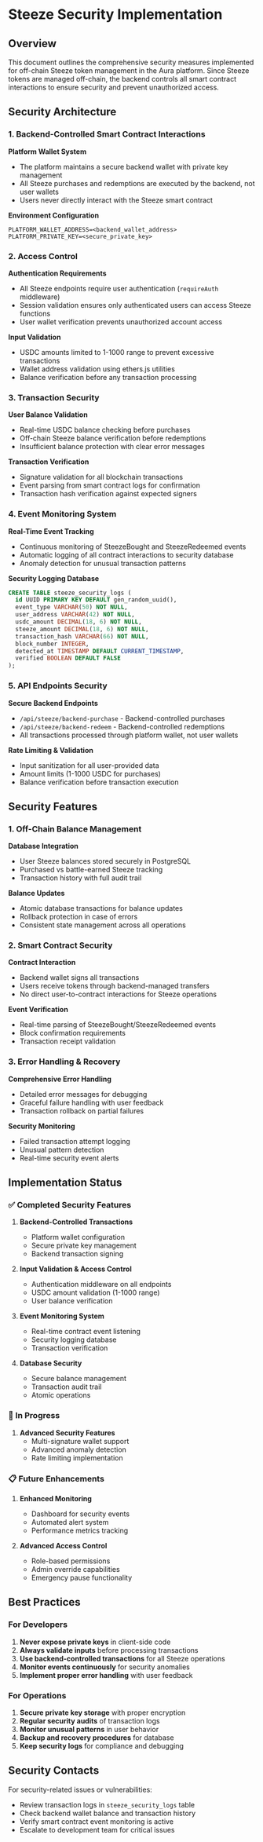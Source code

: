 # Steeze Security Implementation

## Overview

This document outlines the comprehensive security measures implemented for off-chain Steeze token management in the Aura platform. Since Steeze tokens are managed off-chain, the backend controls all smart contract interactions to ensure security and prevent unauthorized access.

## Security Architecture

### 1. Backend-Controlled Smart Contract Interactions

**Platform Wallet System**
- The platform maintains a secure backend wallet with private key management
- All Steeze purchases and redemptions are executed by the backend, not user wallets
- Users never directly interact with the Steeze smart contract

**Environment Configuration**
```
PLATFORM_WALLET_ADDRESS=<backend_wallet_address>
PLATFORM_PRIVATE_KEY=<secure_private_key>
```

### 2. Access Control

**Authentication Requirements**
- All Steeze endpoints require user authentication (`requireAuth` middleware)
- Session validation ensures only authenticated users can access Steeze functions
- User wallet verification prevents unauthorized account access

**Input Validation**
- USDC amounts limited to 1-1000 range to prevent excessive transactions
- Wallet address validation using ethers.js utilities
- Balance verification before any transaction processing

### 3. Transaction Security

**User Balance Validation**
- Real-time USDC balance checking before purchases
- Off-chain Steeze balance verification before redemptions
- Insufficient balance protection with clear error messages

**Transaction Verification**
- Signature validation for all blockchain transactions
- Event parsing from smart contract logs for confirmation
- Transaction hash verification against expected signers

### 4. Event Monitoring System

**Real-Time Event Tracking**
- Continuous monitoring of SteezeBought and SteezeRedeemed events
- Automatic logging of all contract interactions to security database
- Anomaly detection for unusual transaction patterns

**Security Logging Database**
```sql
CREATE TABLE steeze_security_logs (
  id UUID PRIMARY KEY DEFAULT gen_random_uuid(),
  event_type VARCHAR(50) NOT NULL,
  user_address VARCHAR(42) NOT NULL,
  usdc_amount DECIMAL(18, 6) NOT NULL,
  steeze_amount DECIMAL(18, 6) NOT NULL,
  transaction_hash VARCHAR(66) NOT NULL,
  block_number INTEGER,
  detected_at TIMESTAMP DEFAULT CURRENT_TIMESTAMP,
  verified BOOLEAN DEFAULT FALSE
);
```

### 5. API Endpoints Security

**Secure Backend Endpoints**
- `/api/steeze/backend-purchase` - Backend-controlled purchases
- `/api/steeze/backend-redeem` - Backend-controlled redemptions
- All transactions processed through platform wallet, not user wallets

**Rate Limiting & Validation**
- Input sanitization for all user-provided data
- Amount limits (1-1000 USDC for purchases)
- Balance verification before transaction execution

## Security Features

### 1. Off-Chain Balance Management

**Database Integration**
- User Steeze balances stored securely in PostgreSQL
- Purchased vs battle-earned Steeze tracking
- Transaction history with full audit trail

**Balance Updates**
- Atomic database transactions for balance updates
- Rollback protection in case of errors
- Consistent state management across all operations

### 2. Smart Contract Security

**Contract Interaction**
- Backend wallet signs all transactions
- Users receive tokens through backend-managed transfers
- No direct user-to-contract interactions for Steeze operations

**Event Verification**
- Real-time parsing of SteezeBought/SteezeRedeemed events
- Block confirmation requirements
- Transaction receipt validation

### 3. Error Handling & Recovery

**Comprehensive Error Handling**
- Detailed error messages for debugging
- Graceful failure handling with user feedback
- Transaction rollback on partial failures

**Security Monitoring**
- Failed transaction attempt logging
- Unusual pattern detection
- Real-time security event alerts

## Implementation Status

### ✅ Completed Security Features

1. **Backend-Controlled Transactions**
   - Platform wallet configuration
   - Secure private key management
   - Backend transaction signing

2. **Input Validation & Access Control**
   - Authentication middleware on all endpoints
   - USDC amount validation (1-1000 range)
   - User balance verification

3. **Event Monitoring System**
   - Real-time contract event listening
   - Security logging database
   - Transaction verification

4. **Database Security**
   - Secure balance management
   - Transaction audit trail
   - Atomic operations

### 🔄 In Progress

1. **Advanced Security Features**
   - Multi-signature wallet support
   - Advanced anomaly detection
   - Rate limiting implementation

### 📋 Future Enhancements

1. **Enhanced Monitoring**
   - Dashboard for security events
   - Automated alert system
   - Performance metrics tracking

2. **Advanced Access Control**
   - Role-based permissions
   - Admin override capabilities
   - Emergency pause functionality

## Best Practices

### For Developers

1. **Never expose private keys** in client-side code
2. **Always validate inputs** before processing transactions
3. **Use backend-controlled transactions** for all Steeze operations
4. **Monitor events continuously** for security anomalies
5. **Implement proper error handling** with user feedback

### For Operations

1. **Secure private key storage** with proper encryption
2. **Regular security audits** of transaction logs
3. **Monitor unusual patterns** in user behavior
4. **Backup and recovery procedures** for database
5. **Keep security logs** for compliance and debugging

## Security Contacts

For security-related issues or vulnerabilities:
- Review transaction logs in `steeze_security_logs` table
- Check backend wallet balance and transaction history
- Verify smart contract event monitoring is active
- Escalate to development team for critical issues